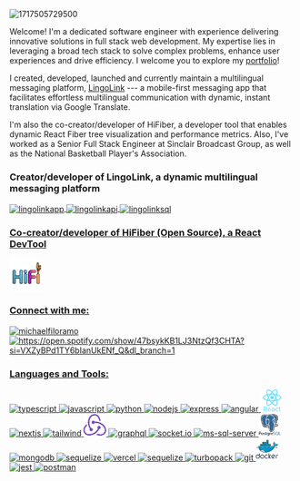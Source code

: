 ![1717505729500](https://github.com/mfiloramo/mfiloramo/assets/72812809/a07c1201-d2e4-4b43-96e0-6c825b029e2a)
<br>

<p>
  Welcome! I'm a dedicated software engineer with experience delivering innovative solutions in full stack web development. My expertise lies in leveraging a broad tech stack to solve complex problems, enhance user experiences and drive efficiency. I welcome you to explore my <a href="https://michael-filoramo.com">portfolio</a>!
  
  I created, developed, launched and currently maintain a multilingual messaging platform, <a href="https://michael-filoramo.com/portfolio/lingolink">LingoLink</a> --- a mobile-first messaging app that facilitates effortless multilingual communication with dynamic, instant translation via Google Translate. 
    
  I'm also the co-creator/developer of HiFiber, a developer tool that enables dynamic React Fiber tree visualization and performance metrics. Also, I've worked as a Senior Full Stack Engineer at Sinclair Broadcast Group, as well as the National Basketball Player's Association.
</p>

<h3 align="left">Creator/developer of LingoLink, a dynamic multilingual messaging platform</h3>
<p align="left">
  <a href="https://github.com/mfiloramo/worldChatApp" target="blank"><img align="center" src="https://user-images.githubusercontent.com/72812809/235493138-9e491842-962c-4620-a22d-017ef4f374f9.png" alt="lingolinkapp" height="60" width="60" />
    <a href="https://github.com/mfiloramo/worldChatAPI" target="blank"><img align="center" src="https://user-images.githubusercontent.com/72812809/235493147-37813212-59ee-491e-a320-728dfdd6db47.png" alt="lingolinkapi" height="60" width="60" />
    <a href="https://github.com/mfiloramo/worldChatSQL" target="blank"><img align="center" src="https://user-images.githubusercontent.com/72812809/236580402-d1956bd7-ff9d-44b8-b1d0-cea6a3459d1a.png" alt="lingolinksql" height="60" width="60" />
</p>

<h3 align="left">Co-creator/developer of HiFiber (Open Source), a React DevTool</h3>
<p align="left">
  <a href="http://www.hifibertools.com/" target="blank"><img align="center" src="https://github.com/oslabs-beta/HiFiber/blob/dev/assets/images/hifiber-logo-mini.png?raw=true" alt="hifiber" height="58" width="60" />
</p>

<h3 align="left">Connect with me:</h3>
<p align="left">
  <a href="https://www.linkedin.com/in/michael-filoramo/" target="blank"><img align="center" src="https://raw.githubusercontent.com/rahuldkjain/github-profile-readme-generator/master/src/images/icons/Social/linked-in-alt.svg" alt="michaelfiloramo" height="30" width="40" />
  <a href="https://open.spotify.com/user/quathan" target="blank"><img align="center" src="https://upload.wikimedia.org/wikipedia/commons/thumb/1/19/Spotify_logo_without_text.svg/768px-Spotify_logo_without_text.svg.png" alt="https://open.spotify.com/show/47bsykKB1LJ3NtzQf3CHTA?si=VXZyBPd1TY6bIanUkENf_Q&dl_branch=1" height="40" width="40" />
</p>

<h3 align="left">Languages and Tools:</h3>

<p align="left">
  <a href="https://www.typescriptlang.org/" target="_blank"> <img src="https://user-images.githubusercontent.com/72812809/236578753-3e1ddc22-6e63-4620-a2f2-e2e66560ec01.png" alt="typescript" width="40" height="40"/>
  <a href="https://developer.mozilla.org/en-US/docs/Web/JavaScript" target="_blank"> <img src="https://user-images.githubusercontent.com/72812809/236578777-3770763f-f85d-413e-b4c9-f7afafe69515.png" alt="javascript" width="40" height="40"/>
  <a href="https://www.python.org/" target="_blank"> <img src="https://upload.wikimedia.org/wikipedia/commons/thumb/c/c3/Python-logo-notext.svg/1024px-Python-logo-notext.svg.png" alt="python" width="40" height="40"/> 
  <a href="https://nodejs.org" target="_blank"> <img src="https://i.ibb.co/YyZ3N7z/js.png" alt="nodejs" width="36" height="40"/>
  <a href="https://expressjs.com" target="_blank"> <img src="https://user-images.githubusercontent.com/72812809/235751208-f8e1739e-67a8-4a4c-8b8b-e08b057a3580.png" alt="express" width="40" height="40"/>
  <a href="https://angular.io/" target="_blank"> <img src="https://github.com/mfiloramo/mfiloramo/assets/72812809/5cf0fe89-11a2-4bd0-930c-853cd861b763" alt="angular" width="42" height="42"/>
  <a href="https://reactjs.org/" target="_blank"> <img src="https://raw.githubusercontent.com/devicons/devicon/master/icons/react/react-original-wordmark.svg" alt="react" width="40" height="40"/>
  <a href="https://nextjs.org/" target="_blank"> <img src="https://github.com/mfiloramo/mfiloramo/assets/72812809/2bc7633e-874a-466d-ae42-3a633d89a359" alt="nextjs" width="40" height="40"/>
  <a href="https://tailwindcss.com/" target="_blank"> <img src="https://www.vectorlogo.zone/logos/tailwindcss/tailwindcss-icon.svg" alt="tailwind" width="40" height="40"/>
  <a href="https://redux.js.org" target="_blank"> <img src="https://raw.githubusercontent.com/devicons/devicon/master/icons/redux/redux-original.svg" alt="redux" width="40" height="40"/>
  <a href="https://graphql.org/" target="_blank"> <img src="https://upload.wikimedia.org/wikipedia/commons/thumb/1/17/GraphQL_Logo.svg/2048px-GraphQL_Logo.svg.png" alt="graphql" width="40" height="40"/>
  <a href="https://socket.io/" target="_blank"> <img src="https://upload.wikimedia.org/wikipedia/commons/9/96/Socket-io.svg" alt="socket.io" width="40" height="40"/>
  <a href="https://www.microsoft.com/en-us/sql-server" target="_blank"> <img src="https://user-images.githubusercontent.com/72812809/236578257-87814c43-3a4a-4413-b66b-18d1c4c70ac8.png" alt="ms-sql-server" width="40" height="40"/>
  <a href="https://www.postgresql.org" target="_blank"> <img src="https://raw.githubusercontent.com/devicons/devicon/master/icons/postgresql/postgresql-original-wordmark.svg" alt="postgresql" width="40" height="40"/>
  <a href="https://www.mongodb.com/" target="_blank"> <img src="https://cdn.worldvectorlogo.com/logos/mongodb-icon-1.svg" alt="mongodb" width="40" height="40"/>
  <a href="https://sequelize.org/" target="_blank"> <img src="https://cdn.freebiesupply.com/logos/large/2x/sequelize-logo-png-transparent.png" alt="sequelize" width="37" height="40"/>
  <a href="https://vercel.com/" target="_blank"> <img src="https://github.com/mfiloramo/mfiloramo/assets/72812809/80818323-4aa1-40c5-8c35-01b942fc8e2a" alt="vercel" width="40" height="40"/>
  <a href="https://azure.microsoft.com/en-us/free/search/?ef_id=_k_Cj0KCQjw6cKiBhD5ARIsAKXUdyYrXDXSt64l7wV9b_mbNz7NQoLd8C6rGJ5kdJlHqgHAA6RmhCyD4gEaAoHWEALw_wcB_k_&OCID=AIDcmm5edswduu_SEM__k_Cj0KCQjw6cKiBhD5ARIsAKXUdyYrXDXSt64l7wV9b_mbNz7NQoLd8C6rGJ5kdJlHqgHAA6RmhCyD4gEaAoHWEALw_wcB_k_&gad=1&gclid=Cj0KCQjw6cKiBhD5ARIsAKXUdyYrXDXSt64l7wV9b_mbNz7NQoLd8C6rGJ5kdJlHqgHAA6RmhCyD4gEaAoHWEALw_wcB" target="_blank"> <img src="https://user-images.githubusercontent.com/72812809/235690910-cfa4a49f-1caf-44e4-836c-34fcfc71e280.png" alt="sequelize" width="45" height="40"/>
  <a href="https://turbo.build/pack" target="_blank"> <img src="https://github.com/mfiloramo/mfiloramo/assets/72812809/2f0959b8-21d6-431c-85e5-b2cde5d7688f" alt="turbopack" width="40" height="40"/>
  <a href="https://git-scm.com/" target="_blank"> <img src="https://www.vectorlogo.zone/logos/git-scm/git-scm-icon.svg" alt="git" width="40" height="40"/>
  <a href="https://www.docker.com/" target="_blank"> <img src="https://raw.githubusercontent.com/devicons/devicon/master/icons/docker/docker-original-wordmark.svg" alt="docker" width="40" height="40"/>
  <a href="https://jestjs.io" target="_blank"> <img src="https://www.vectorlogo.zone/logos/jestjsio/jestjsio-icon.svg" alt="jest" width="40" height="40"/>
  <a href="https://postman.com" target="_blank"> <img src="https://www.vectorlogo.zone/logos/getpostman/getpostman-icon.svg" alt="postman" width="40" height="40"/>
</p>
